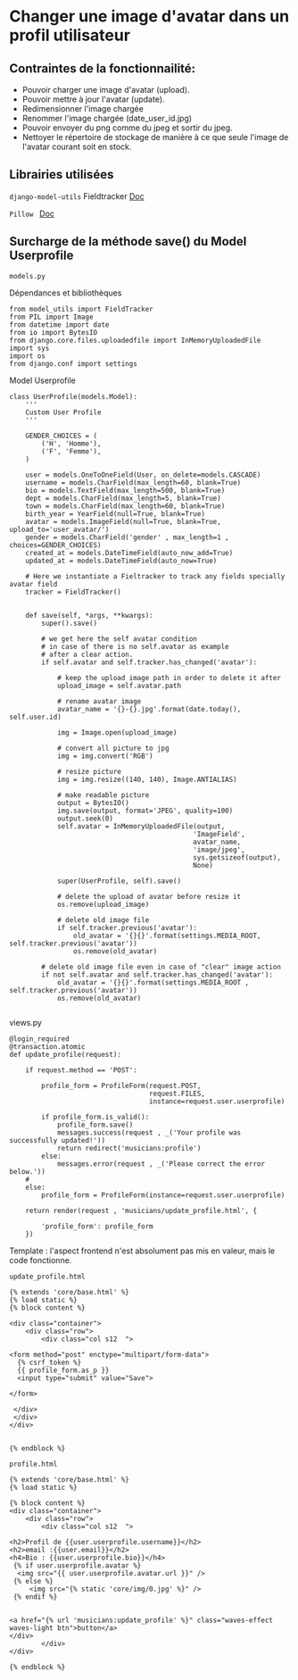 # Changer une image d'avatar dans un profil utilisateur

## Contraintes de la fonctionnailité:

* Pouvoir charger une image d'avatar (upload).
* Pouvoir mettre à jour l'avatar (update).
* Redimensionner l'image chargée
* Renommer l'image chargée (date_user_id.jpg)
* Pouvoir envoyer du png comme du jpeg et sortir du jpeg.
* Nettoyer le répertoire de stockage de manière à ce que seule l'image de l'avatar courant soit en stock.

## Librairies utilisées

```django-model-utils``` Fieldtracker [ Doc](https://django-model-utils.readthedocs.io/en/latest/utilities.html)

```Pillow ``` [Doc](https://pillow.readthedocs.io/en/stable/)

## Surcharge de la méthode save() du Model Userprofile


``` models.py ``` 

Dépendances et bibliothèques

```
from model_utils import FieldTracker
from PIL import Image
from datetime import date
from io import BytesIO
from django.core.files.uploadedfile import InMemoryUploadedFile
import sys
import os
from django.conf import settings

```
Model Userprofile

```
class UserProfile(models.Model):
    '''
    Custom User Profile
    '''

    GENDER_CHOICES = (
        ('H', 'Homme'),
        ('F', 'Femme'),
    )

    user = models.OneToOneField(User, on_delete=models.CASCADE)
    username = models.CharField(max_length=60, blank=True)
    bio = models.TextField(max_length=500, blank=True)
    dept = models.CharField(max_length=5, blank=True)
    town = models.CharField(max_length=60, blank=True)
    birth_year = YearField(null=True, blank=True)
    avatar = models.ImageField(null=True, blank=True, upload_to='user_avatar/')
    gender = models.CharField('gender' , max_length=1 , choices=GENDER_CHOICES)
    created_at = models.DateTimeField(auto_now_add=True)
    updated_at = models.DateTimeField(auto_now=True)

    # Here we instantiate a Fieltracker to track any fields specially avatar field
    tracker = FieldTracker()
    
```    
```
    def save(self, *args, **kwargs):
        super().save()

        # we get here the self avatar condition
        # in case of there is no self.avatar as example
        # after a clear action.
        if self.avatar and self.tracker.has_changed('avatar'):

            # keep the upload image path in order to delete it after
            upload_image = self.avatar.path

            # rename avatar image
            avatar_name = '{}-{}.jpg'.format(date.today(), self.user.id)

            img = Image.open(upload_image)

            # convert all picture to jpg
            img = img.convert('RGB')

            # resize picture
            img = img.resize((140, 140), Image.ANTIALIAS)

            # make readable picture
            output = BytesIO()
            img.save(output, format='JPEG', quality=100)
            output.seek(0)
            self.avatar = InMemoryUploadedFile(output,
                                              'ImageField',
                                              avatar_name,
                                              'image/jpeg',
                                              sys.getsizeof(output),
                                              None)

            super(UserProfile, self).save()

			# delete the upload of avatar before resize it
            os.remove(upload_image)

            # delete old image file
            if self.tracker.previous('avatar'):
                old_avatar = '{}{}'.format(settings.MEDIA_ROOT, self.tracker.previous('avatar'))
                os.remove(old_avatar)

        # delete old image file even in case of "clear" image action
        if not self.avatar and self.tracker.has_changed('avatar'):
            old_avatar = '{}{}'.format(settings.MEDIA_ROOT , self.tracker.previous('avatar'))
            os.remove(old_avatar)
            
```            

views.py

```
@login_required
@transaction.atomic
def update_profile(request):

    if request.method == 'POST':

        profile_form = ProfileForm(request.POST,
                                   request.FILES,
                                   instance=request.user.userprofile)

        if profile_form.is_valid():
            profile_form.save()
            messages.success(request , _('Your profile was successfully updated!'))
            return redirect('musicians:profile')
        else:
            messages.error(request , _('Please correct the error below.'))
    #
    else:
        profile_form = ProfileForm(instance=request.user.userprofile)

    return render(request , 'musicians/update_profile.html', {

        'profile_form': profile_form
    })
```
    
Template : l'aspect frontend n'est absolument pas mis en valeur, mais le code fonctionne.

``` update_profile.html ```

```
{% extends 'core/base.html' %}
{% load static %}
{% block content %}

<div class="container">
    <div class="row">
        <div class="col s12  ">

<form method="post" enctype="multipart/form-data">
  {% csrf_token %}
  {{ profile_form.as_p }}
  <input type="submit" value="Save">

</form>

 </div>
 </div>
</div>


{% endblock %}
```

``` profile.html ```

```
{% extends 'core/base.html' %}
{% load static %}

{% block content %}
<div class="container">
    <div class="row">
        <div class="col s12  ">

<h2>Profil de {{user.userprofile.username}}</h2>
<h2>email :{{user.email}}</h2>
<h4>Bio : {{user.userprofile.bio}}</h4>
 {% if user.userprofile.avatar %}
  <img src="{{ user.userprofile.avatar.url }}" />
 {% else %}
     <img src="{% static 'core/img/0.jpg' %}" />
 {% endif %}


<a href="{% url 'musicians:update_profile' %}" class="waves-effect waves-light btn">button</a>
</div>
        </div>
</div>

{% endblock %}

```
  